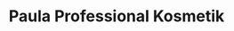 ---
title: "Paula Professional Kosmetik"
url: /duesseldorf/paula-professional-kosmetik/
shop: Kosmetik
---